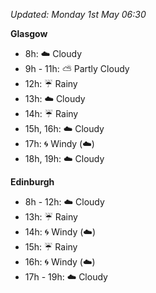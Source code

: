 *Updated: Monday 1st May 06:30*

**Glasgow**

* 8h: :cloud: Cloudy
* 9h - 11h: :partly_sunny: Partly Cloudy
* 12h: :umbrella: Rainy
* 13h: :cloud: Cloudy
* 14h: :umbrella: Rainy
* 15h, 16h: :cloud: Cloudy
* 17h: :cyclone: Windy (:cloud:)
* 18h, 19h: :cloud: Cloudy

**Edinburgh**

* 8h - 12h: :cloud: Cloudy
* 13h: :umbrella: Rainy
* 14h: :cyclone: Windy (:cloud:)
* 15h: :umbrella: Rainy
* 16h: :cyclone: Windy (:cloud:)
* 17h - 19h: :cloud: Cloudy
